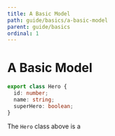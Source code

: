 ```yaml
---
title: A Basic Model
path: guide/basics/a-basic-model
parent: guide/basics
ordinal: 1
---
```

# A Basic Model

```typescript
export class Hero {
  id: number;
  name: string;
  superHero: boolean;
}
```

The `Hero` class above is a
